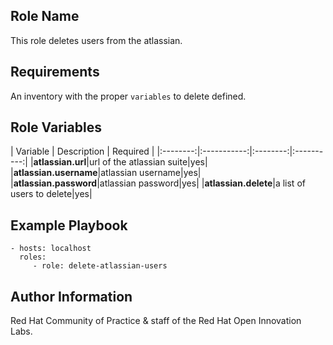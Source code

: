 Role Name
--------------
This role deletes users from the atlassian.

Requirements
-----------------
An inventory with the proper `variables` to delete defined.

Role Variables
-----------------

| Variable | Description | Required | 
|:--------:|:-----------:|:--------:|:----------:|
|**atlassian.url**|url of the atlassian suite|yes|
|**atlassian.username**|atlassian username|yes|
|**atlassian.password**|atlassian password|yes|
|**atlassian.delete**|a list of users to delete|yes|


Example Playbook
----------------

    - hosts: localhost
      roles:
         - role: delete-atlassian-users
         
Author Information
------------------

Red Hat Community of Practice & staff of the Red Hat Open Innovation Labs.
